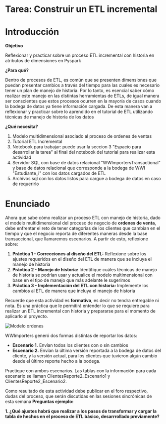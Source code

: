 # Tarea: Construir un ETL incremental

# Introducción

**Objetivo**

Reflexionar y practicar sobre un proceso ETL incremental con historia en atributos de dimensiones en Pyspark

**¿Para qué?**

Dentro  de  procesos  de  ETL,  es común  que se  presenten  dimensiones que puedan  presentar cambios a través del tiempo para las cuales es necesario tener un plan de manejo de historia. Por lo tanto, es esencial saber cómo realizar este manejo en las distintas herramientas de ETLs, de igual manera ser conscientes que estos procesos ocurren en la mayoría de casos cuando la bodega de datos ya tiene información cargada. De esta manera van a reflexionar y practicar sobre lo aprendido en el tutorial de ETL utilizando técnicas de manejo de historia de los datos

**¿Qué necesita?**

1. Modelo multidimensional asociado al proceso de ordenes de ventas
2. Tutorial ETL Incremental 
3. Notebook para trabajar: puede usar la seccion 3 "Espacio para desarrollar la tarea" al final del notebook del tutorial para realizar esta actividad
5. Servidor SQL con base de datos relacional "WWImportersTransactional" y base de datos relacional que corresponde a la bodega de WWI "Estudiante_i" con los datos cargados de ETL
6. Archivos sql con los datos listos para cargue a bodega de datos en caso de requerirlo

# Enunciado
Ahora que sabe cómo realizar un proceso ETL con manejo de historia, dado el modelo multidimensional del proceso de negocio de **ordenes de venta**, debe enfrentar el reto de tener categorias de los clientes que cambian en el tiempo y que el negocio reporta de  diferentes maneras desde la base transaccional, que llamaremos escenarios. A partir de esto, reflexione sobre:
1. **Práctica 1 - Correcciones al diseño del ETL:** Reflexione sobre los ajustes requeridos en el diseño del ETL de manera que se incluya el manejo de historia 
2. **Práctica 2 - Manejo de historia:** Identifique cuáles técnicas de manejo de historia se podrían usar y actualice el modelo multimensional con base en el tipo de manejo que más adelante le sugerimos
3. **Práctica 3 - Implementación del ETL con historia:** Implemente los cambios al ETL de manera que incluya el manejo de historia

Recuerde que esta actividad es **formativa**, es decir no tendra entregable ni nota. Es una práctica que le permitirá entender lo que se requiere para realizar un ETL incremental con historia y prepararse para el momento de aplicarlo al proyecto. 

![Modelo ordenes](https://github.com/MISW-4402-Analisis-y-Modelado-de-datos/guias/blob/main/docs/Tareas/Img/ModeloHistoriaTarea.jpg)

WWImporters generó dos formas distintas de reportar los datos:
- **Escenario 1.** Envían todos los clientes con o sin cambios
- **Escenario 2.** Envían la última versión reportada a la bodega de datos del cliente, y la versión actual, para los clientes que tuvieron algún cambio desde el último reporte hecho a la bodega.

Practique con ambos escenarios. Las tablas con la información para cada escenario se llaman ClientesReporte2_Escenario1 y ClientesReporte2_Escenario2.

Como resultado de esta actividad debe publicar en el foro respectivo, dudas del proceso, que serán discutidas en las sesiones sincrónicas de esta semana
**Preguntas ejemplo:**

**1. ¿Qué ajustes habrá que realizar a los pasos de transformar y cargar la tabla de hechos en el proceso de ETL básico, desarrrollado previamente?** 
